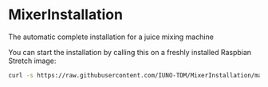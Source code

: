 # MixerInstallation
The automatic complete installation for a juice mixing machine

You can start the installation by calling this on a freshly installed Raspbian Stretch image:
```bash
curl -s https://raw.githubusercontent.com/IUNO-TDM/MixerInstallation/master/install.sh |  bash -s
```
